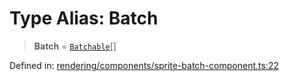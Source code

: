 # Type Alias: Batch

> **Batch** = [`Batchable`](../interfaces/Batchable.md)[]

Defined in: [rendering/components/sprite-batch-component.ts:22](https://github.com/Forge-Game-Engine/Forge/blob/7b95769650b59c5ba12aa490e41717344ca6bf1e/src/rendering/components/sprite-batch-component.ts#L22)
